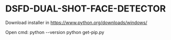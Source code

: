 # DSFD-DUAL-SHOT-FACE-DETECTOR

Download installer in https://www.python.org/downloads/windows/

Open cmd:
python --version
python get-pip.py
